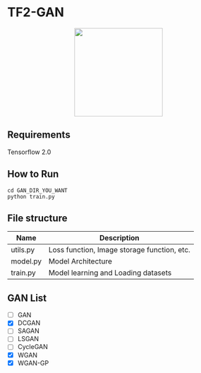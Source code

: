 # TF2-GAN 
<p align="center">
    <img src="https://pbs.twimg.com/profile_images/1103339571977248768/FtFnqC38_400x400.png" width="200"\>
</p>

## Requirements
Tensorflow 2.0

## How to Run 
```
cd GAN_DIR_YOU_WANT
python train.py
```

## File structure
| Name     | Description                                 |
|----------|---------------------------------------------|
| utils.py | Loss function, Image storage function, etc. |
| model.py | Model Architecture                          |
| train.py | Model learning and Loading datasets         |

## GAN List
- [ ] GAN
- [X] DCGAN
- [ ] SAGAN
- [ ] LSGAN
- [ ] CycleGAN
- [X] WGAN
- [X] WGAN-GP 
